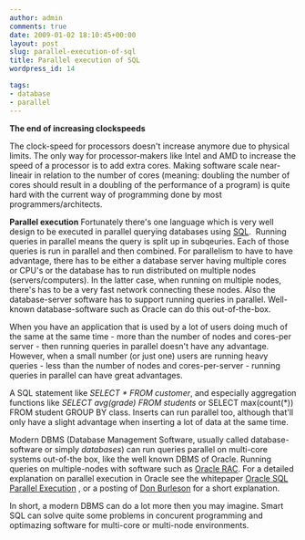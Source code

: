 ```yaml
---
author: admin
comments: true
date: 2009-01-02 18:10:45+00:00
layout: post
slug: parallel-execution-of-sql
title: Parallel execution of SQL
wordpress_id: 14

tags:
- database
- parallel
---
```


**The end of increasing clockspeeds**

The clock-speed for processors doesn't increase anymore due to physical limits. The only way for processor-makers like Intel and AMD to increase the speed of a processor is to add extra cores. Making software scale near-lineair in relation to the number of cores (meaning: doubling the number of cores should result in a doubling of the performance of a program) is quite hard with the current way of programming done by most programmers/architects.

**Parallel execution**
Fortunately there's one language which is very well design to be executed in parallel querying databases using [SQL](http://www.tar.hu/sqlbible/sqlbible0014.html).  Running queries in parallel means the query is split up in subqeuries. Each of those queries is run in parallel and then combined.
For parallelism to have to have advantage, there has to be either a database server having multiple cores or CPU's or the database has to run distributed on multiple nodes (servers/computers). In the latter case, when running on multiple nodes, there's has to be a very fast network connecting these nodes. Also the database-server software has to support running queries in parallel. Well-known database-software such as Oracle can do this out-of-the-box.

When you have an application that is used by a lot of users doing much of the same at the same time - more than the number of nodes and cores-per server - then running queries in parallel doesn't have any advantage.  However, when a small number (or just one) users are running heavy queries - less than the number of nodes and cores-per-server - running queries in parallel can have great advantages.

A SQL statement like _SELECT * FROM customer_, and especially aggregation functions like _SELECT avg(grade) FROM students_ or SELECT max(count(*)) FROM student GROUP BY class. Inserts can run parallel too, although that'll only have a slight advantage when inserting a lot of data at the same time.

Modern DBMS (Database Management Software, usually called database-software or simply _databases_) can run queries parallel on multi-core systems out-of-the box, like the well known DBMS of Oracle. Running queries on multiple-nodes with software such as [Oracle RAC](http://en.wikipedia.org/wiki/Oracle_RAC). For a detailed explanation on parallel execution in Oracle see the whitepaper [Oracle SQL Parallel Execution](http://www.oracle.com/technology/products/bi/db/11g/pdf/twp_bidw_parallel_execution_11gr1.pdf) , or a posting of  [Don Burleson](http://www.dba-oracle.com/t_opq_parallel_query.htm) for a short explanation.

In short, a modern DBMS can do a lot more then you may imagine. Smart SQL can solve quite some problems in concurent programming and optimazing software for multi-core or multi-node environments.
